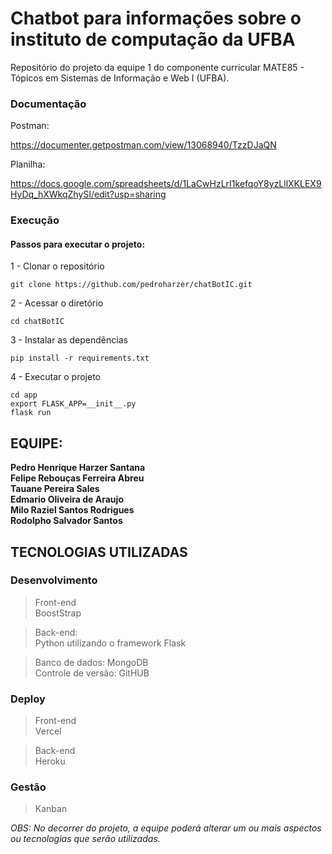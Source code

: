 



# Chatbot para informações sobre o instituto de computação da UFBA
Repositório do projeto da equipe 1 do componente curricular MATE85 - Tópicos em Sistemas de Informação e Web I (UFBA).

### Documentação

Postman:

https://documenter.getpostman.com/view/13068940/TzzDJaQN

Planilha:

https://docs.google.com/spreadsheets/d/1LaCwHzLrI1kefqoY8yzLllXKLEX9HyDq_hXWkqZhySI/edit?usp=sharing

### Execução

#### Passos para executar o projeto:
1 - Clonar o repositório
```
git clone https://github.com/pedroharzer/chatBotIC.git
```
2 - Acessar o diretório
```
cd chatBotIC
```
3 - Instalar as dependências
```
pip install -r requirements.txt
```
4 - Executar o projeto
```
cd app
export FLASK_APP=__init__.py
flask run
```

## EQUIPE:

**Pedro Henrique Harzer Santana**<br>
**Felipe Rebouças Ferreira Abreu**<br>
**Tauane Pereira Sales**<br>
**Edmario Oliveira de Araujo**<br>
**Milo Raziel Santos Rodrigues**<br>
**Rodolpho Salvador Santos**<br>

## TECNOLOGIAS UTILIZADAS

### Desenvolvimento

> Front-end <br>
> BoostStrap

> Back-end: <br>
> Python utilizando o framework Flask

>Banco de dados: MongoDB<br>
>Controle de versão: GitHUB

### Deploy

> Front-end <br>
> Vercel

> Back-end <br>
> Heroku


### Gestão

> Kanban


*OBS: No decorrer do projeto, a equipe poderá alterar um ou mais aspectos ou tecnologias que serão utilizadas.*
